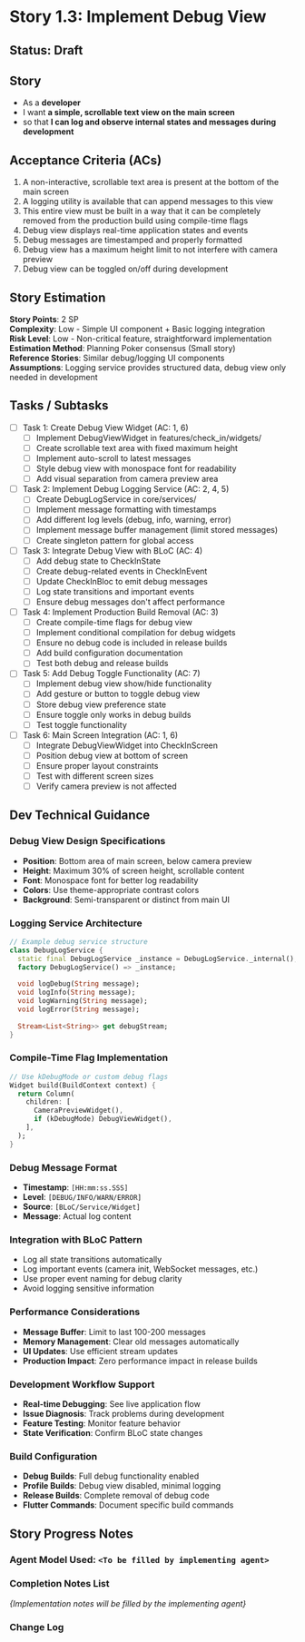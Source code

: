 # Story 1.3: Implement Debug View

## Status: Draft

## Story

- As a **developer**
- I want **a simple, scrollable text view on the main screen**
- so that **I can log and observe internal states and messages during development**

## Acceptance Criteria (ACs)

1. A non-interactive, scrollable text area is present at the bottom of the main screen
2. A logging utility is available that can append messages to this view
3. This entire view must be built in a way that it can be completely removed from the production build using compile-time flags
4. Debug view displays real-time application states and events
5. Debug messages are timestamped and properly formatted
6. Debug view has a maximum height limit to not interfere with camera preview
7. Debug view can be toggled on/off during development

## Story Estimation

**Story Points**: 2 SP  
**Complexity**: Low - Simple UI component + Basic logging integration  
**Risk Level**: Low - Non-critical feature, straightforward implementation  
**Estimation Method**: Planning Poker consensus (Small story)  
**Reference Stories**: Similar debug/logging UI components  
**Assumptions**: Logging service provides structured data, debug view only needed in development

## Tasks / Subtasks

- [ ] Task 1: Create Debug View Widget (AC: 1, 6)
  - [ ] Implement DebugViewWidget in features/check_in/widgets/
  - [ ] Create scrollable text area with fixed maximum height
  - [ ] Implement auto-scroll to latest messages
  - [ ] Style debug view with monospace font for readability
  - [ ] Add visual separation from camera preview area

- [ ] Task 2: Implement Debug Logging Service (AC: 2, 4, 5)
  - [ ] Create DebugLogService in core/services/
  - [ ] Implement message formatting with timestamps
  - [ ] Add different log levels (debug, info, warning, error)
  - [ ] Implement message buffer management (limit stored messages)
  - [ ] Create singleton pattern for global access

- [ ] Task 3: Integrate Debug View with BLoC (AC: 4)
  - [ ] Add debug state to CheckInState
  - [ ] Create debug-related events in CheckInEvent
  - [ ] Update CheckInBloc to emit debug messages
  - [ ] Log state transitions and important events
  - [ ] Ensure debug messages don't affect performance

- [ ] Task 4: Implement Production Build Removal (AC: 3)
  - [ ] Create compile-time flags for debug view
  - [ ] Implement conditional compilation for debug widgets
  - [ ] Ensure no debug code is included in release builds
  - [ ] Add build configuration documentation
  - [ ] Test both debug and release builds

- [ ] Task 5: Add Debug Toggle Functionality (AC: 7)
  - [ ] Implement debug view show/hide functionality
  - [ ] Add gesture or button to toggle debug view
  - [ ] Store debug view preference state
  - [ ] Ensure toggle only works in debug builds
  - [ ] Test toggle functionality

- [ ] Task 6: Main Screen Integration (AC: 1, 6)
  - [ ] Integrate DebugViewWidget into CheckInScreen
  - [ ] Position debug view at bottom of screen
  - [ ] Ensure proper layout constraints
  - [ ] Test with different screen sizes
  - [ ] Verify camera preview is not affected

## Dev Technical Guidance

### Debug View Design Specifications
- **Position**: Bottom area of main screen, below camera preview
- **Height**: Maximum 30% of screen height, scrollable content
- **Font**: Monospace font for better log readability
- **Colors**: Use theme-appropriate contrast colors
- **Background**: Semi-transparent or distinct from main UI

### Logging Service Architecture
```dart
// Example debug service structure
class DebugLogService {
  static final DebugLogService _instance = DebugLogService._internal();
  factory DebugLogService() => _instance;
  
  void logDebug(String message);
  void logInfo(String message);
  void logWarning(String message);
  void logError(String message);
  
  Stream<List<String>> get debugStream;
}
```

### Compile-Time Flag Implementation
```dart
// Use kDebugMode or custom debug flags
Widget build(BuildContext context) {
  return Column(
    children: [
      CameraPreviewWidget(),
      if (kDebugMode) DebugViewWidget(),
    ],
  );
}
```

### Debug Message Format
- **Timestamp**: `[HH:mm:ss.SSS]`
- **Level**: `[DEBUG/INFO/WARN/ERROR]`
- **Source**: `[BLoC/Service/Widget]`
- **Message**: Actual log content

### Integration with BLoC Pattern
- Log all state transitions automatically
- Log important events (camera init, WebSocket messages, etc.)
- Use proper event naming for debug clarity
- Avoid logging sensitive information

### Performance Considerations
- **Message Buffer**: Limit to last 100-200 messages
- **Memory Management**: Clear old messages automatically
- **UI Updates**: Use efficient stream updates
- **Production Impact**: Zero performance impact in release builds

### Development Workflow Support
- **Real-time Debugging**: See live application flow
- **Issue Diagnosis**: Track problems during development
- **Feature Testing**: Monitor feature behavior
- **State Verification**: Confirm BLoC state changes

### Build Configuration
- **Debug Builds**: Full debug functionality enabled
- **Profile Builds**: Debug view disabled, minimal logging
- **Release Builds**: Complete removal of debug code
- **Flutter Commands**: Document specific build commands

## Story Progress Notes

### Agent Model Used: `<To be filled by implementing agent>`

### Completion Notes List

*{Implementation notes will be filled by the implementing agent}*

### Change Log
